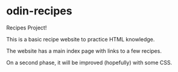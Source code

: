 # odin-recipes
<p>Recipes Project!</p>
<p>This is a basic recipe website to practice HTML knowledge.</p>
<p>The website has a main index page with links to a few recipes.</p>

<p>On a second phase, it will be improved (hopefully) with some CSS.